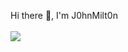   Hi there 👋, I'm J0hnMilt0n  <br><br>
  <a href="https://J0hnMilt0n.github.io">
    <img src="https://github.githubassets.com/assets/GitHub-Mark-ea2971cee799.png"/>
  </a>

<!--
- 🔭 I’m currently working on ...
- 🌱 I’m currently learning ...
- 👯 I’m looking to collaborate on ...
- 🤔 I’m looking for help with ...
- 💬 Ask me about ...
- 📫 How to reach me: ...
- 😄 Pronouns: ...
- ⚡ Fun fact: ...
-->
